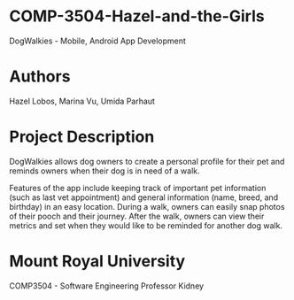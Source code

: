 # COMP-3504-Hazel-and-the-Girls
DogWalkies - Mobile, Android App Development

# Authors
Hazel Lobos,
Marina Vu,
Umida Parhaut

# Project Description
DogWalkies allows dog owners to create a personal profile for their pet and reminds owners when their dog is in need of a walk.

Features of the app include keeping track of important pet information (such as last vet appointment) and general information (name, breed, and birthday) in an easy location. During a walk, owners can easily snap photos of their pooch and their journey. After the walk, owners can view their metrics and set when they would like to be reminded for another dog walk.

# Mount Royal University
COMP3504 - Software Engineering
Professor Kidney